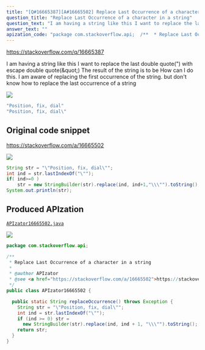 ```yaml
---
title: "[Q#16665387][A#16665502] Replace Last Occurrence of a character in a string"
question_title: "Replace Last Occurrence of a character in a string"
question_text: "I am having a string like this I want to replace the last double quote(\") with escape double quote(\\\") The result of the string is to be How can I do this. I am aware of replacing the first occurrence of the string. but don't know how to replace the last occurrence of a string"
answer_text: ""
apization_code: "package com.stackoverflow.api;  /**  * Replace Last Occurrence of a character in a string  *  * @author APIzator  * @see <a href=\"https://stackoverflow.com/a/16665502\">https://stackoverflow.com/a/16665502</a>  */ public class APIzator16665502 {    public static String replaceOccurrence() throws Exception {     String str = \"\\\"Position, fix, dial\\\"\";     int ind = str.lastIndexOf(\"\\\"\");     if (ind >= 0) str =       new StringBuilder(str).replace(ind, ind + 1, \"\\\\\\\"\").toString();     return str;   } }"
---
```


https://stackoverflow.com/q/16665387

I am having a string like this
I want to replace the last double quote(&quot;) with escape double quote(\&quot;)
The result of the string is to be
How can I do this. I am aware of replacing the first occurrence of the string. but don&#x27;t know how to replace the last occurrence of a string


<div class="code-logo"><img src="/stackoverflow.png" /></div>

```java
"Position, fix, dial"
"Position, fix, dial\"
```


## Original code snippet

https://stackoverflow.com/a/16665502



<div class="code-logo"><img src="/stackoverflow.png" /></div>

```java
String str = "\"Position, fix, dial\"";
int ind = str.lastIndexOf("\"");
if( ind>=0 )
    str = new StringBuilder(str).replace(ind, ind+1,"\\\"").toString();
System.out.println(str);
```

## Produced APIzation

[`APIzator16665502.java`](https://github.com/blind-papers/apization-temp-data/raw/main/search/APIzator16665502.java)

<div class="code-logo"><img src="/apizator.png" /></div>

```java
package com.stackoverflow.api;

/**
 * Replace Last Occurrence of a character in a string
 *
 * @author APIzator
 * @see <a href="https://stackoverflow.com/a/16665502">https://stackoverflow.com/a/16665502</a>
 */
public class APIzator16665502 {

  public static String replaceOccurrence() throws Exception {
    String str = "\"Position, fix, dial\"";
    int ind = str.lastIndexOf("\"");
    if (ind >= 0) str =
      new StringBuilder(str).replace(ind, ind + 1, "\\\"").toString();
    return str;
  }
}

```